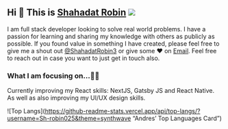 ## Hi 👋 This is [Shahadat Robin](https://robin-s-portfolio.web.app/)  ![](https://komarev.com/ghpvc/?username=Sh-robin025&color=blue)

I am full stack developer looking to solve real world problems. I have a passion for learning and sharing my knowledge with others as publicly as possible. If you found value in something I have created, please feel free to give me a shout out [@ShahadatRobin3](https://twitter.com/ShahadatRobin3) or give some ♥ on [Email](sh.robin025@gmail.com). Feel free to reach out in case you want to just get in touch also.

### What I am focusing on...👨‍💻
Currently improving my React skills: NextJS, Gatsby JS and React Native. As well as also improving my UI/UX design skills.

<!-- ![Sh-robin025’ GitHub stats](https://github-readme-stats.vercel.app/api?username=Sh-robin025&theme=synthwave&show_icons=true&count_private=true&“Sh-robin025’ GutHub Stats”) -->
![Top Langs](https://github-readme-stats.vercel.app/api/top-langs/?username=Sh-robin025&theme=synthwave “Andres’ Top Languages Card”)

<!-- Here are some ideas to get you started:

- 🔭 I’m currently learning at -- Programing-hero
- 🌱 I’m currently learning -- MERN stack
- 💬 Ask me about -- anything
- 📫 How to reach me ? -- social media
- 😄 Pronouns -- he/him
- ⚡ Fun fact -- i am half finish ! -->



